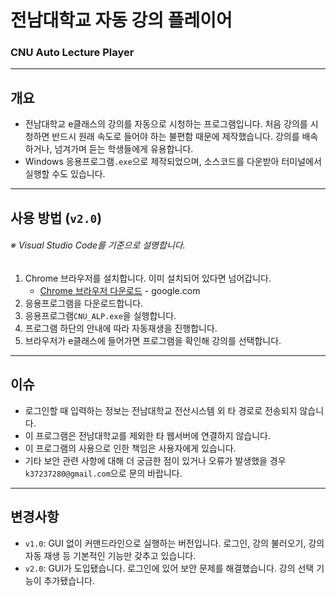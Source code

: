 # 전남대학교 자동 강의 플레이어

### CNU Auto Lecture Player

---

## 개요

-   전남대학교 e클래스의 강의를 자동으로 시청하는 프로그램입니다. 처음 강의를 시청하면 반드시 원래 속도로 들어야 하는 불편함 때문에 제작했습니다. 강의를 배속하거나, 넘겨가며 듣는 학생들에게 유용합니다.
-   Windows 응용프로그램`.exe`으로 제작되었으며, 소스코드를 다운받아 터미널에서 실행할 수도 있습니다.

---

## 사용 방법 (`v2.0`)

###### ※ Visual Studio Code를 기준으로 설명합니다.

1. Chrome 브라우저를 설치합니다. 이미 설치되어 있다면 넘어갑니다.
    - [Chrome 브라우저 다운로드](https://www.google.com/intl/ko_kr/chrome/) - google.com
2. 응용프로그램을 다운로드합니다.
3. 응용프로그램`CNU_ALP.exe`을 실행합니다.
4. 프로그램 하단의 안내에 따라 자동재생을 진행합니다.
5. 브라우저가 e클래스에 들어가면 프로그램을 확인해 강의를 선택합니다.

---

## 이슈

-   로그인할 때 입력하는 정보는 전남대학교 전산시스템 외 타 경로로 전송되지 않습니다.
-   이 프로그램은 전남대학교를 제외한 타 웹서버에 연결하지 않습니다.
-   이 프로그램의 사용으로 인한 책임은 사용자에게 있습니다.
-   기타 보안 관련 사항에 대해 더 궁금한 점이 있거나 오류가 발생했을 경우 `k37237280@gmail.com`으로 문의 바랍니다.

---

## 변경사항

-   `v1.0`: GUI 없이 커맨드라인으로 실행하는 버전입니다. 로그인, 강의 불러오기, 강의 자동 재생 등 기본적인 기능만 갖추고 있습니다.
-   `v2.0`: GUI가 도입됐습니다. 로그인에 있어 보안 문제를 해결했습니다. 강의 선택 기능이 추가됐습니다.
